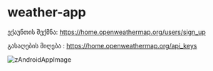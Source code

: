 # weather-app


ექაუნთის შექმნა: https://home.openweathermap.org/users/sign_up

გასაღების მიღება : https://home.openweathermap.org/api_keys




![zAndroidAppImage](https://user-images.githubusercontent.com/11647032/102492152-b027e080-408a-11eb-8742-eb2a8c4a9659.PNG)
